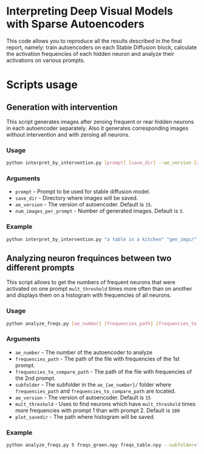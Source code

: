 # Interpreting Deep Visual Models with Sparse Autoencoders

This code allows you to reproduce all the results described in the final report, namely: train autoencoders on each Stable Diffusion block, calculate the activation frequencies of each hidden neuron and analyze their activations on various prompts.

# Scripts usage

## Generation with intervention
This script generates images after zeroing frequent or rear hidden neurons in each autoencoder separately. Also it generates corresponding images without intervention and with zeroing all neurons.

### Usage
```bash
python interpret_by_intervention.py [prompt] [save_dir] --ae_version [ae_version] --num_images_per_prompt [num_images]
```

### Arguments
* `prompt` - Prompt to be used for stable diffusion model.
* `save_dir` - Directory where images will be saved.
* `ae_version` - The version of autoencoder. Default is `15`.
* `num_images_per_prompt` - Number of generated images. Default is `3`.

### Example
```bash
python interpret_by_intervention.py "a table in a kitchen" "gen_imgs/" --num_images_per_prompt=2
```



## Analyzing neuron frequinces between two different prompts

This script allows to get the numbers of frequent neurons that were activated on one prompt `mult_threshold` times more often than on another and displays them on a histogram with frequencies of all neurons.

### Usage

```bash
python analyze_freqs.py [ae_number] [frequencies_path] [frequencies_to_compare_path] --subfolder [subfolder] --ae_version [ae_version] --mult_threshold [mult_threshold] --plot_savedir [plot_savedir]
```

### Arguments

* `ae_number` - The number of the autoencoder to analyze
* `frequencies_path` - The path of the file with frequencies of the 1st prompt.
* `frequencies_to_compare_path` - The path of the file with frequencies of the 2nd prompt.
* `subfolder` - The subfolder in the `ae_{ae_number}/` folder where `frequencies_path` and `frequencies_to_compare_path` are located.
* `ae_version` - The version of autoencoder. Default is `15`
* `mult_threshold` - Uses to find neurons which have `mult_threshold` times more frequencies with prompt 1 than with prompt 2. Default is `100`
* `plot_savedir` - The path where histogram will be saved.

### Example 
```bash
python analyze_freqs.py 5 freqs_green.npy freqs_table.npy --subfolder="ctrl_freqs/" --plot_savedir="analyzes/freqs_hist.png"
```